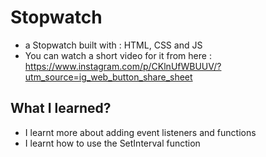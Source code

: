 # Stopwatch
* a Stopwatch built with : HTML, CSS and JS
* You can watch a short video for it from here : https://www.instagram.com/p/CKlnUfWBUUV/?utm_source=ig_web_button_share_sheet

## What I learned?
* I learnt more about adding event listeners and functions
* I learnt how to use the SetInterval function
